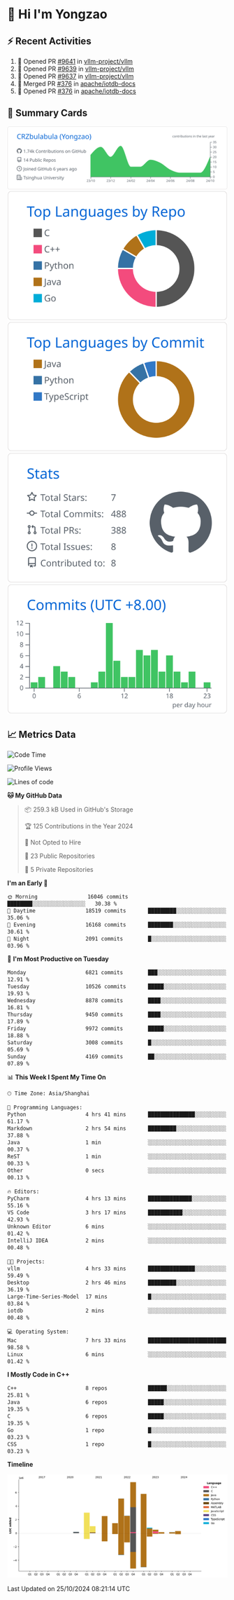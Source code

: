 # 👋 Hi I'm Yongzao

## ⚡ Recent Activities
<!--START_SECTION:activity-->
1. 💪 Opened PR [#9641](https://github.com/vllm-project/vllm/pull/9641) in [vllm-project/vllm](https://github.com/vllm-project/vllm)
2. 💪 Opened PR [#9639](https://github.com/vllm-project/vllm/pull/9639) in [vllm-project/vllm](https://github.com/vllm-project/vllm)
3. 💪 Opened PR [#9637](https://github.com/vllm-project/vllm/pull/9637) in [vllm-project/vllm](https://github.com/vllm-project/vllm)
4. 🎉 Merged PR [#376](https://github.com/apache/iotdb-docs/pull/376) in [apache/iotdb-docs](https://github.com/apache/iotdb-docs)
5. 💪 Opened PR [#376](https://github.com/apache/iotdb-docs/pull/376) in [apache/iotdb-docs](https://github.com/apache/iotdb-docs)
<!--END_SECTION:activity-->

## 🎑 Summary Cards

[![](https://raw.githubusercontent.com/CRZbulabula/CRZbulabula/main/profile-summary-card-output/github/0-profile-details.svg)](https://github.com/vn7n24fzkq/github-profile-summary-cards)
[![](https://raw.githubusercontent.com/CRZbulabula/CRZbulabula/main/profile-summary-card-output/github/1-repos-per-language.svg)](https://github.com/vn7n24fzkq/github-profile-summary-cards) [![](https://raw.githubusercontent.com/CRZbulabula/CRZbulabula/main/profile-summary-card-output/github/2-most-commit-language.svg)](https://github.com/vn7n24fzkq/github-profile-summary-cards)
[![](https://raw.githubusercontent.com/CRZbulabula/CRZbulabula/main/profile-summary-card-output/github/3-stats.svg)](https://github.com/vn7n24fzkq/github-profile-summary-cards) [![](https://raw.githubusercontent.com/CRZbulabula/CRZbulabula/main/profile-summary-card-output/github/4-productive-time.svg)](https://github.com/vn7n24fzkq/github-profile-summary-cards)

## 📈 Metrics Data

<!--START_SECTION:waka-->
![Code Time](http://img.shields.io/badge/Code%20Time-715%20hrs%2059%20mins-blue)

![Profile Views](http://img.shields.io/badge/Profile%20Views-0-blue)

![Lines of code](https://img.shields.io/badge/From%20Hello%20World%20I%27ve%20Written-31.0%20million%20lines%20of%20code-blue)

**🐱 My GitHub Data** 

> 📦 259.3 kB Used in GitHub's Storage 
 > 
> 🏆 125 Contributions in the Year 2024
 > 
> 🚫 Not Opted to Hire
 > 
> 📜 23 Public Repositories 
 > 
> 🔑 5 Private Repositories 
 > 
**I'm an Early 🐤** 

```text
🌞 Morning                16046 commits       ████████░░░░░░░░░░░░░░░░░   30.38 % 
🌆 Daytime                18519 commits       █████████░░░░░░░░░░░░░░░░   35.06 % 
🌃 Evening                16168 commits       ████████░░░░░░░░░░░░░░░░░   30.61 % 
🌙 Night                  2091 commits        █░░░░░░░░░░░░░░░░░░░░░░░░   03.96 % 
```
📅 **I'm Most Productive on Tuesday** 

```text
Monday                   6821 commits        ███░░░░░░░░░░░░░░░░░░░░░░   12.91 % 
Tuesday                  10526 commits       █████░░░░░░░░░░░░░░░░░░░░   19.93 % 
Wednesday                8878 commits        ████░░░░░░░░░░░░░░░░░░░░░   16.81 % 
Thursday                 9450 commits        ████░░░░░░░░░░░░░░░░░░░░░   17.89 % 
Friday                   9972 commits        █████░░░░░░░░░░░░░░░░░░░░   18.88 % 
Saturday                 3008 commits        █░░░░░░░░░░░░░░░░░░░░░░░░   05.69 % 
Sunday                   4169 commits        ██░░░░░░░░░░░░░░░░░░░░░░░   07.89 % 
```


📊 **This Week I Spent My Time On** 

```text
🕑︎ Time Zone: Asia/Shanghai

💬 Programming Languages: 
Python                   4 hrs 41 mins       ███████████████░░░░░░░░░░   61.17 % 
Markdown                 2 hrs 54 mins       █████████░░░░░░░░░░░░░░░░   37.88 % 
Java                     1 min               ░░░░░░░░░░░░░░░░░░░░░░░░░   00.37 % 
ReST                     1 min               ░░░░░░░░░░░░░░░░░░░░░░░░░   00.33 % 
Other                    0 secs              ░░░░░░░░░░░░░░░░░░░░░░░░░   00.13 % 

🔥 Editors: 
PyCharm                  4 hrs 13 mins       ██████████████░░░░░░░░░░░   55.16 % 
VS Code                  3 hrs 17 mins       ███████████░░░░░░░░░░░░░░   42.93 % 
Unknown Editor           6 mins              ░░░░░░░░░░░░░░░░░░░░░░░░░   01.42 % 
IntelliJ IDEA            2 mins              ░░░░░░░░░░░░░░░░░░░░░░░░░   00.48 % 

🐱‍💻 Projects: 
vllm                     4 hrs 33 mins       ███████████████░░░░░░░░░░   59.49 % 
Desktop                  2 hrs 46 mins       █████████░░░░░░░░░░░░░░░░   36.19 % 
Large-Time-Series-Model  17 mins             █░░░░░░░░░░░░░░░░░░░░░░░░   03.84 % 
iotdb                    2 mins              ░░░░░░░░░░░░░░░░░░░░░░░░░   00.48 % 

💻 Operating System: 
Mac                      7 hrs 33 mins       █████████████████████████   98.58 % 
Linux                    6 mins              ░░░░░░░░░░░░░░░░░░░░░░░░░   01.42 % 
```

**I Mostly Code in C++** 

```text
C++                      8 repos             ██████░░░░░░░░░░░░░░░░░░░   25.81 % 
Java                     6 repos             █████░░░░░░░░░░░░░░░░░░░░   19.35 % 
C                        6 repos             █████░░░░░░░░░░░░░░░░░░░░   19.35 % 
Go                       1 repo              █░░░░░░░░░░░░░░░░░░░░░░░░   03.23 % 
CSS                      1 repo              █░░░░░░░░░░░░░░░░░░░░░░░░   03.23 % 
```



**Timeline**

![Lines of Code chart](https://raw.githubusercontent.com/CRZbulabula/CRZbulabula/main/assets/bar_graph.png)


 Last Updated on 25/10/2024 08:21:14 UTC
<!--END_SECTION:waka-->

